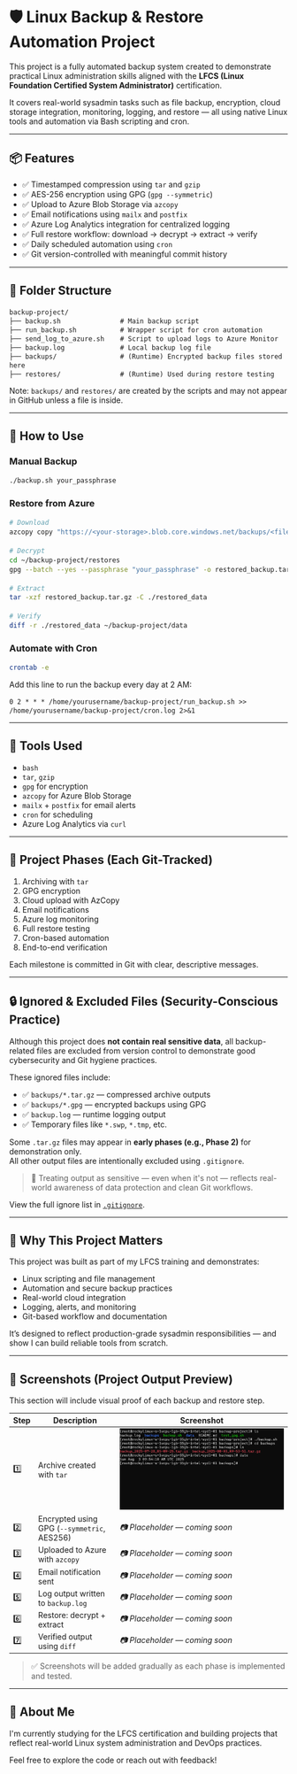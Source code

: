 # 🛡️ Linux Backup & Restore Automation Project

This project is a fully automated backup system created to demonstrate practical Linux administration skills aligned with the **LFCS (Linux Foundation Certified System Administrator)** certification.

It covers real-world sysadmin tasks such as file backup, encryption, cloud storage integration, monitoring, logging, and restore — all using native Linux tools and automation via Bash scripting and cron.

---

## 📦 Features

- ✅ Timestamped compression using `tar` and `gzip`
- ✅ AES-256 encryption using GPG (`gpg --symmetric`)
- ✅ Upload to Azure Blob Storage via `azcopy`
- ✅ Email notifications using `mailx` and `postfix`
- ✅ Azure Log Analytics integration for centralized logging
- ✅ Full restore workflow: download → decrypt → extract → verify
- ✅ Daily scheduled automation using `cron`
- ✅ Git version-controlled with meaningful commit history

---

## 📁 Folder Structure

```
backup-project/
├── backup.sh               # Main backup script
├── run_backup.sh           # Wrapper script for cron automation
├── send_log_to_azure.sh    # Script to upload logs to Azure Monitor
├── backup.log              # Local backup log file
├── backups/                # (Runtime) Encrypted backup files stored here
├── restores/               # (Runtime) Used during restore testing
```

Note: `backups/` and `restores/` are created by the scripts and may not appear in GitHub unless a file is inside.

---

## 🚀 How to Use

### Manual Backup
```bash
./backup.sh your_passphrase
```

### Restore from Azure
```bash
# Download
azcopy copy "https://<your-storage>.blob.core.windows.net/backups/<filename>.gpg" ~/backup-project/restores/

# Decrypt
cd ~/backup-project/restores
gpg --batch --yes --passphrase "your_passphrase" -o restored_backup.tar.gz -d <filename>.gpg

# Extract
tar -xzf restored_backup.tar.gz -C ./restored_data

# Verify
diff -r ./restored_data ~/backup-project/data
```

### Automate with Cron
```bash
crontab -e
```

Add this line to run the backup every day at 2 AM:
```
0 2 * * * /home/yourusername/backup-project/run_backup.sh >> /home/yourusername/backup-project/cron.log 2>&1
```

---

## 🔧 Tools Used

- `bash`
- `tar`, `gzip`
- `gpg` for encryption
- `azcopy` for Azure Blob Storage
- `mailx` + `postfix` for email alerts
- `cron` for scheduling
- Azure Log Analytics via `curl`

---

## 📌 Project Phases (Each Git-Tracked)

1. Archiving with `tar`
2. GPG encryption
3. Cloud upload with AzCopy
4. Email notifications
5. Azure log monitoring
6. Full restore testing
7. Cron-based automation
8. End-to-end verification

Each milestone is committed in Git with clear, descriptive messages.

---

## 🔒 Ignored & Excluded Files (Security-Conscious Practice)

Although this project does **not contain real sensitive data**, all backup-related files are excluded from version control to demonstrate good cybersecurity and Git hygiene practices.

These ignored files include:

- ✅ `backups/*.tar.gz` — compressed archive outputs  
- ✅ `backups/*.gpg` — encrypted backups using GPG  
- ✅ `backup.log` — runtime logging output  
- ✅ Temporary files like `*.swp`, `*.tmp`, etc.

Some `.tar.gz` files may appear in **early phases (e.g., Phase 2)** for demonstration only.  
All other output files are intentionally excluded using `.gitignore`.

> 🧠 Treating output as sensitive — even when it's not — reflects real-world awareness of data protection and clean Git workflows.

View the full ignore list in [`.gitignore`](./.gitignore).

---

## 💼 Why This Project Matters

This project was built as part of my LFCS training and demonstrates:

- Linux scripting and file management
- Automation and secure backup practices
- Real-world cloud integration
- Logging, alerts, and monitoring
- Git-based workflow and documentation

It’s designed to reflect production-grade sysadmin responsibilities — and show I can build reliable tools from scratch.

---

## 📸 Screenshots (Project Output Preview)

This section will include visual proof of each backup and restore step.

| Step | Description | Screenshot |
|------|-------------|------------|
| 1️⃣  | Archive created with `tar` | ![Step 1 - Backup created](screenshots/01_backup_created_after_script_run.png) |
| 2️⃣  | Encrypted using GPG (`--symmetric`, AES256) | _📷 Placeholder — coming soon_ |
| 3️⃣  | Uploaded to Azure with `azcopy` | _📷 Placeholder — coming soon_ |
| 4️⃣  | Email notification sent | _📷 Placeholder — coming soon_ |
| 5️⃣  | Log output written to `backup.log` | _📷 Placeholder — coming soon_ |
| 6️⃣  | Restore: decrypt + extract | _📷 Placeholder — coming soon_ |
| 7️⃣  | Verified output using `diff` | _📷 Placeholder — coming soon_ |

> ✅ Screenshots will be added gradually as each phase is implemented and tested.

---

## 👋 About Me

I'm currently studying for the LFCS certification and building projects that reflect real-world Linux system administration and DevOps practices.

Feel free to explore the code or reach out with feedback!

